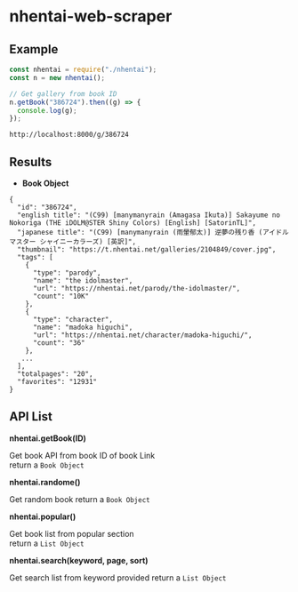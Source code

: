 # nhentai-web-scraper

## Example

```js
const nhentai = require("./nhentai");
const n = new nhentai();

// Get gallery from book ID
n.getBook("386724").then((g) => {
  console.log(g);
});
```

```
http://localhost:8000/g/386724
```

## Results

- **Book Object**

```
{
  "id": "386724",
  "english title": "(C99) [manymanyrain (Amagasa Ikuta)] Sakayume no Nokoriga (THE iDOLM@STER Shiny Colors) [English] [SatorinTL]",
  "japanese title": "(C99) [manymanyrain (雨暈郁太)] 逆夢の残り香 (アイドルマスター シャイニーカラーズ) [英訳]",
  "thumbnail": "https://t.nhentai.net/galleries/2104849/cover.jpg",
  "tags": [
    {
      "type": "parody",
      "name": "the idolmaster",
      "url": "https://nhentai.net/parody/the-idolmaster/",
      "count": "10K"
    },
    {
      "type": "character",
      "name": "madoka higuchi",
      "url": "https://nhentai.net/character/madoka-higuchi/",
      "count": "36"
    },
   ...
  ],
  "totalpages": "20",
  "favorites": "12931"
}
```
## API List

**nhentai.getBook(ID)**

Get book API from book ID of book Link  
return a `Book Object`

**nhentai.randome()**

Get random book
return a `Book Object`

**nhentai.popular()** 

Get book list from popular section  
return a `List Object`

**nhentai.search(keyword, page, sort)**

Get search list from keyword provided
return a `List Object`
